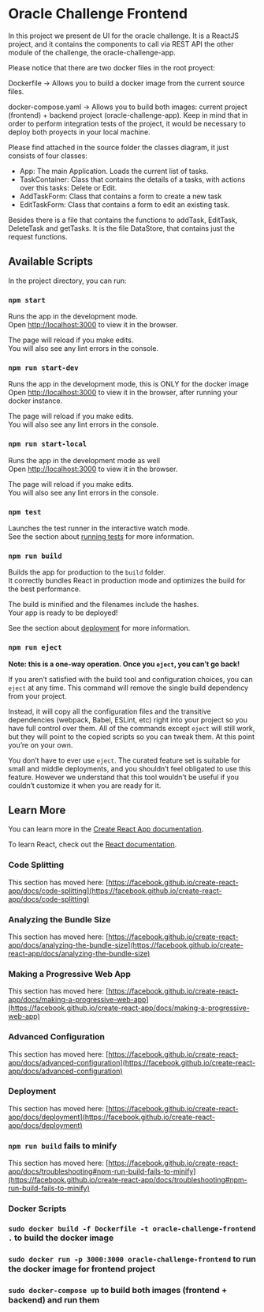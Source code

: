 # Oracle Challenge Frontend

In this project we present de UI for the oracle challenge. It is a ReactJS project, and it contains the components to call via REST API the other module
of the challenge, the oracle-challenge-app.

Please notice that there are two docker files in the root proyect:

Dockerfile -> Allows you to build a docker image from the current source files.

docker-compose.yaml -> Allows you to build both images: current project (frontend) + backend project (oracle-challenge-app). Keep in mind that in order to
perform integration tests of the project, it would be necessary to deploy both proyects in your local machine.

Please find attached in the source folder the classes diagram, it just consists of four classes:

- App: The main Application. Loads the current list of tasks.
- TaskContainer: Class that contains the details of a tasks, with actions over this tasks: Delete or Edit.
- AddTaskForm: Class that contains a form to create a new task
- EditTaskForm: Class that contains a form to edit an existing task.

Besides there is a file that contains the functions to addTask, EditTask, DeleteTask and getTasks. It is the file DataStore, that contains just the request functions.

## Available Scripts

In the project directory, you can run:

### `npm start`

Runs the app in the development mode.\
Open [http://localhost:3000](http://localhost:3000) to view it in the browser.

The page will reload if you make edits.\
You will also see any lint errors in the console.

### `npm run start-dev`

Runs the app in the development mode, this is ONLY for the docker image\
Open [http://localhost:3000](http://localhost:3000) to view it in the browser, after running your docker instance.

The page will reload if you make edits.\
You will also see any lint errors in the console.

### `npm run start-local`

Runs the app in the development mode as well\
Open [http://localhost:3000](http://localhost:3000) to view it in the browser.

The page will reload if you make edits.\
You will also see any lint errors in the console.

### `npm test`

Launches the test runner in the interactive watch mode.\
See the section about [running tests](https://facebook.github.io/create-react-app/docs/running-tests) for more information.

### `npm run build`

Builds the app for production to the `build` folder.\
It correctly bundles React in production mode and optimizes the build for the best performance.

The build is minified and the filenames include the hashes.\
Your app is ready to be deployed!

See the section about [deployment](https://facebook.github.io/create-react-app/docs/deployment) for more information.

### `npm run eject`

**Note: this is a one-way operation. Once you `eject`, you can’t go back!**

If you aren’t satisfied with the build tool and configuration choices, you can `eject` at any time. This command will remove the single build dependency from your project.

Instead, it will copy all the configuration files and the transitive dependencies (webpack, Babel, ESLint, etc) right into your project so you have full control over them. All of the commands except `eject` will still work, but they will point to the copied scripts so you can tweak them. At this point you’re on your own.

You don’t have to ever use `eject`. The curated feature set is suitable for small and middle deployments, and you shouldn’t feel obligated to use this feature. However we understand that this tool wouldn’t be useful if you couldn’t customize it when you are ready for it.

## Learn More

You can learn more in the [Create React App documentation](https://facebook.github.io/create-react-app/docs/getting-started).

To learn React, check out the [React documentation](https://reactjs.org/).

### Code Splitting

This section has moved here: [https://facebook.github.io/create-react-app/docs/code-splitting](https://facebook.github.io/create-react-app/docs/code-splitting)

### Analyzing the Bundle Size

This section has moved here: [https://facebook.github.io/create-react-app/docs/analyzing-the-bundle-size](https://facebook.github.io/create-react-app/docs/analyzing-the-bundle-size)

### Making a Progressive Web App

This section has moved here: [https://facebook.github.io/create-react-app/docs/making-a-progressive-web-app](https://facebook.github.io/create-react-app/docs/making-a-progressive-web-app)

### Advanced Configuration

This section has moved here: [https://facebook.github.io/create-react-app/docs/advanced-configuration](https://facebook.github.io/create-react-app/docs/advanced-configuration)

### Deployment

This section has moved here: [https://facebook.github.io/create-react-app/docs/deployment](https://facebook.github.io/create-react-app/docs/deployment)

### `npm run build` fails to minify

This section has moved here: [https://facebook.github.io/create-react-app/docs/troubleshooting#npm-run-build-fails-to-minify](https://facebook.github.io/create-react-app/docs/troubleshooting#npm-run-build-fails-to-minify)


### Docker Scripts

### `sudo docker build -f Dockerfile -t oracle-challenge-frontend .` to build the docker image

### `sudo docker run -p 3000:3000 oracle-challenge-frontend` to run the docker image for frontend project

### `sudo docker-compose up` to build both images (frontend + backend) and run them